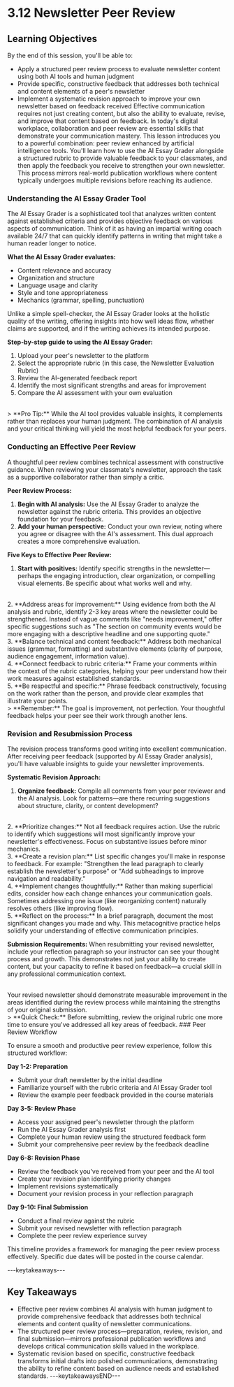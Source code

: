 # 3.12 Newsletter Peer Review

## Learning Objectives

By the end of this session, you'll be able to:

- Apply a structured peer review process to evaluate newsletter content using both AI tools and human judgment
- Provide specific, constructive feedback that addresses both technical and content elements of a peer's newsletter
- Implement a systematic revision approach to improve your own newsletter based on feedback received
Effective communication requires not just creating content, but also the ability to evaluate, revise, and improve that content based on feedback. In today's digital workplace, collaboration and peer review are essential skills that demonstrate your communication mastery. This lesson introduces you to a powerful combination: peer review enhanced by artificial intelligence tools. You'll learn how to use the AI Essay Grader alongside a structured rubric to provide valuable feedback to your classmates, and then apply the feedback you receive to strengthen your own newsletter. This process mirrors real-world publication workflows where content typically undergoes multiple revisions before reaching its audience.

### Understanding the AI Essay Grader Tool

The AI Essay Grader is a sophisticated tool that analyzes written content against established criteria and provides objective feedback on various aspects of communication. Think of it as having an impartial writing coach available 24/7 that can quickly identify patterns in writing that might take a human reader longer to notice.

**What the AI Essay Grader evaluates:**
- Content relevance and accuracy
- Organization and structure
- Language usage and clarity
- Style and tone appropriateness
- Mechanics (grammar, spelling, punctuation)

Unlike a simple spell-checker, the AI Essay Grader looks at the holistic quality of the writing, offering insights into how well ideas flow, whether claims are supported, and if the writing achieves its intended purpose.

**Step-by-step guide to using the AI Essay Grader:**
1. Upload your peer's newsletter to the platform
2. Select the appropriate rubric (in this case, the Newsletter Evaluation Rubric)
3. Review the AI-generated feedback report
4. Identify the most significant strengths and areas for improvement
5. Compare the AI assessment with your own evaluation

<br/>
> **Pro Tip:** While the AI tool provides valuable insights, it complements rather than replaces your human judgment. The combination of AI analysis and your critical thinking will yield the most helpful feedback for your peers.

### Conducting an Effective Peer Review

A thoughtful peer review combines technical assessment with constructive guidance. When reviewing your classmate's newsletter, approach the task as a supportive collaborator rather than simply a critic.

**Peer Review Process:**
1. **Begin with AI analysis:** Use the AI Essay Grader to analyze the newsletter against the rubric criteria. This provides an objective foundation for your feedback.
2. **Add your human perspective:** Conduct your own review, noting where you agree or disagree with the AI's assessment. This dual approach creates a more comprehensive evaluation.

**Five Keys to Effective Peer Review:**

1. **Start with positives:** Identify specific strengths in the newsletter—perhaps the engaging introduction, clear organization, or compelling visual elements. Be specific about what works well and why.

<br/>
2. **Address areas for improvement:** Using evidence from both the AI analysis and rubric, identify 2-3 key areas where the newsletter could be strengthened. Instead of vague comments like "needs improvement," offer specific suggestions such as "The section on community events would be more engaging with a descriptive headline and one supporting quote."

<br/>
3. **Balance technical and content feedback:** Address both mechanical issues (grammar, formatting) and substantive elements (clarity of purpose, audience engagement, information value).

<br/>
4. **Connect feedback to rubric criteria:** Frame your comments within the context of the rubric categories, helping your peer understand how their work measures against established standards.

<br/>
5. **Be respectful and specific:** Phrase feedback constructively, focusing on the work rather than the person, and provide clear examples that illustrate your points.

<br/>
> **Remember:** The goal is improvement, not perfection. Your thoughtful feedback helps your peer see their work through another lens.

### Revision and Resubmission Process

The revision process transforms good writing into excellent communication. After receiving peer feedback (supported by AI Essay Grader analysis), you'll have valuable insights to guide your newsletter improvements.

**Systematic Revision Approach:**

1. **Organize feedback:** Compile all comments from your peer reviewer and the AI analysis. Look for patterns—are there recurring suggestions about structure, clarity, or content development?

<br/>
2. **Prioritize changes:** Not all feedback requires action. Use the rubric to identify which suggestions will most significantly improve your newsletter's effectiveness. Focus on substantive issues before minor mechanics.

<br/>
3. **Create a revision plan:** List specific changes you'll make in response to feedback. For example: "Strengthen the lead paragraph to clearly establish the newsletter's purpose" or "Add subheadings to improve navigation and readability."

<br/>
4. **Implement changes thoughtfully:** Rather than making superficial edits, consider how each change enhances your communication goals. Sometimes addressing one issue (like reorganizing content) naturally resolves others (like improving flow).

<br/>
5. **Reflect on the process:** In a brief paragraph, document the most significant changes you made and why. This metacognitive practice helps solidify your understanding of effective communication principles.

**Submission Requirements:**
When resubmitting your revised newsletter, include your reflection paragraph so your instructor can see your thought process and growth. This demonstrates not just your ability to create content, but your capacity to refine it based on feedback—a crucial skill in any professional communication context.

<br/>
Your revised newsletter should demonstrate measurable improvement in the areas identified during the review process while maintaining the strengths of your original submission.

<br/>
> **Quick Check:** Before submitting, review the original rubric one more time to ensure you've addressed all key areas of feedback.
### Peer Review Workflow

To ensure a smooth and productive peer review experience, follow this structured workflow:

**Day 1-2: Preparation**
- Submit your draft newsletter by the initial deadline
- Familiarize yourself with the rubric criteria and AI Essay Grader tool
- Review the example peer feedback provided in the course materials

**Day 3-5: Review Phase**
- Access your assigned peer's newsletter through the platform
- Run the AI Essay Grader analysis first
- Complete your human review using the structured feedback form
- Submit your comprehensive peer review by the feedback deadline

**Day 6-8: Revision Phase**
- Review the feedback you've received from your peer and the AI tool
- Create your revision plan identifying priority changes
- Implement revisions systematically
- Document your revision process in your reflection paragraph

**Day 9-10: Final Submission**
- Conduct a final review against the rubric
- Submit your revised newsletter with reflection paragraph
- Complete the peer review experience survey

This timeline provides a framework for managing the peer review process effectively. Specific due dates will be posted in the course calendar.

---keytakeaways---
## Key Takeaways

- Effective peer review combines AI analysis with human judgment to provide comprehensive feedback that addresses both technical elements and content quality of newsletter communications.
- The structured peer review process—preparation, review, revision, and final submission—mirrors professional publication workflows and develops critical communication skills valued in the workplace.
- Systematic revision based on specific, constructive feedback transforms initial drafts into polished communications, demonstrating the ability to refine content based on audience needs and established standards.
---keytakeawaysEND---